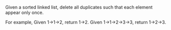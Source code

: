 Given a sorted linked list, delete all duplicates such that each element appear only once.

For example,
Given 1-&gt;1-&gt;2, return 1-&gt;2.
Given 1-&gt;1-&gt;2-&gt;3-&gt;3, return 1-&gt;2-&gt;3.
